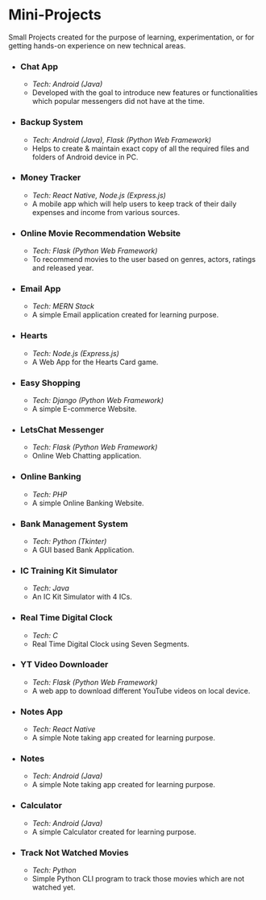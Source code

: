 # Mini-Projects
Small Projects created for the purpose of learning, experimentation, or for getting hands-on experience on new technical areas.


- ### Chat App
	- *Tech: Android (Java)*  
	- Developed with the goal to introduce new features or functionalities which popular messengers did not have at the time.


- ### Backup System
	- *Tech: Android (Java), Flask (Python Web Framework)*  
	- Helps to create & maintain exact copy of all the required files and folders of Android device in PC.


- ### Money Tracker
	- *Tech: React Native, Node.js (Express.js)*  
	- A mobile app which will help users to keep track of their daily expenses and income from various sources.


- ### Online Movie Recommendation Website
	- *Tech: Flask (Python Web Framework)*  
	- To recommend movies to the user based on genres, actors, ratings and released year.


- ### Email App
	- *Tech: MERN Stack*  
	- A simple Email application created for learning purpose.


- ### Hearts
	- *Tech: Node.js (Express.js)*  
	- A Web App for the Hearts Card game.


- ### Easy Shopping
	- *Tech: Django (Python Web Framework)*  
	- A simple E-commerce Website.


- ### LetsChat Messenger
	- *Tech: Flask (Python Web Framework)*  
	- Online Web Chatting application.


- ### Online Banking
	- *Tech: PHP*  
	- A simple Online Banking Website.


- ### Bank Management System
	- *Tech: Python (Tkinter)*  
	- A GUI based Bank Application.


- ### IC Training Kit Simulator
	- *Tech: Java*  
	- An IC Kit Simulator with 4 ICs.


- ### Real Time Digital Clock
	- *Tech: C*  
	- Real Time Digital Clock using Seven Segments.


- ### YT Video Downloader
	- *Tech: Flask (Python Web Framework)*  
	- A web app to download different YouTube videos on local device.


- ### Notes App
	- *Tech: React Native*  
	- A simple Note taking app created for learning purpose.


- ### Notes
	- *Tech: Android (Java)*  
	- A simple Note taking app created for learning purpose.


- ### Calculator
	- *Tech: Android (Java)*  
	- A simple Calculator created for learning purpose.


- ### Track Not Watched Movies
	- *Tech: Python*  
	- Simple Python CLI program to track those movies which are not watched yet.
